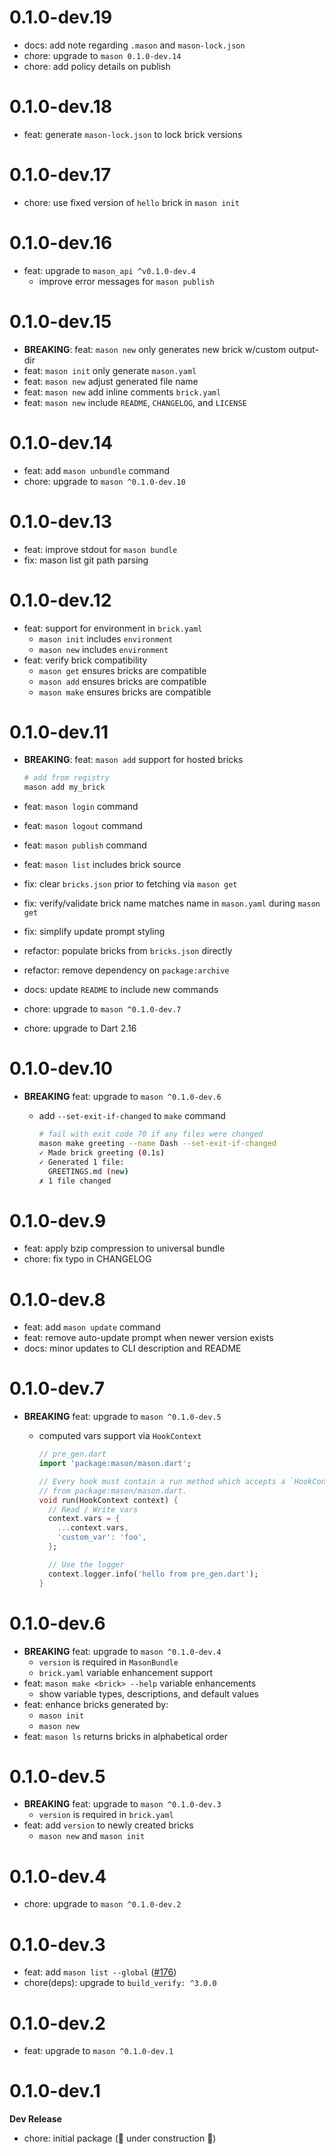 # 0.1.0-dev.19

- docs: add note regarding `.mason` and `mason-lock.json`
- chore: upgrade to `mason 0.1.0-dev.14`
- chore: add policy details on publish

# 0.1.0-dev.18

- feat: generate `mason-lock.json` to lock brick versions

# 0.1.0-dev.17

- chore: use fixed version of `hello` brick in `mason init`

# 0.1.0-dev.16

- feat: upgrade to `mason_api ^v0.1.0-dev.4`
  - improve error messages for `mason publish`

# 0.1.0-dev.15

- **BREAKING**: feat: `mason new` only generates new brick w/custom output-dir
- feat: `mason init` only generate `mason.yaml`
- feat: `mason new` adjust generated file name
- feat: `mason new` add inline comments `brick.yaml`
- feat: `mason new` include `README`, `CHANGELOG`, and `LICENSE`

# 0.1.0-dev.14

- feat: add `mason unbundle` command
- chore: upgrade to `mason ^0.1.0-dev.10`

# 0.1.0-dev.13

- feat: improve stdout for `mason bundle`
- fix: mason list git path parsing

# 0.1.0-dev.12

- feat: support for environment in `brick.yaml`
  - `mason init` includes `environment`
  - `mason new` includes `environment`
- feat: verify brick compatibility
  - `mason get` ensures bricks are compatible
  - `mason add` ensures bricks are compatible
  - `mason make` ensures bricks are compatible

# 0.1.0-dev.11

- **BREAKING**: feat: `mason add` support for hosted bricks

  ```sh
  # add from registry
  mason add my_brick
  ```

- feat: `mason login` command
- feat: `mason logout` command
- feat: `mason publish` command
- feat: `mason list` includes brick source
- fix: clear `bricks.json` prior to fetching via `mason get`
- fix: verify/validate brick name matches name in `mason.yaml` during `mason get`
- fix: simplify update prompt styling
- refactor: populate bricks from `bricks.json` directly
- refactor: remove dependency on `package:archive`
- docs: update `README` to include new commands
- chore: upgrade to `mason ^0.1.0-dev.7`
- chore: upgrade to Dart 2.16

# 0.1.0-dev.10

- **BREAKING** feat: upgrade to `mason ^0.1.0-dev.6`

  - add `--set-exit-if-changed` to `make` command

    ```sh
    # fail with exit code 70 if any files were changed
    mason make greeting --name Dash --set-exit-if-changed
    ✓ Made brick greeting (0.1s)
    ✓ Generated 1 file:
      GREETINGS.md (new)
    ✗ 1 file changed
    ```

# 0.1.0-dev.9

- feat: apply bzip compression to universal bundle
- chore: fix typo in CHANGELOG

# 0.1.0-dev.8

- feat: add `mason update` command
- feat: remove auto-update prompt when newer version exists
- docs: minor updates to CLI description and README

# 0.1.0-dev.7

- **BREAKING** feat: upgrade to `mason ^0.1.0-dev.5`

  - computed vars support via `HookContext`

    ```dart
    // pre_gen.dart
    import 'package:mason/mason.dart';

    // Every hook must contain a run method which accepts a `HookContext`
    // from package:mason/mason.dart.
    void run(HookContext context) {
      // Read / Write vars
      context.vars = {
        ...context.vars,
        'custom_var': 'foo',
      };

      // Use the logger
      context.logger.info('hello from pre_gen.dart');
    }
    ```

# 0.1.0-dev.6

- **BREAKING** feat: upgrade to `mason ^0.1.0-dev.4`
  - `version` is required in `MasonBundle`
  - `brick.yaml` variable enhancement support
- feat: `mason make <brick> --help` variable enhancements
  - show variable types, descriptions, and default values
- feat: enhance bricks generated by:
  - `mason init`
  - `mason new`
- feat: `mason ls` returns bricks in alphabetical order

# 0.1.0-dev.5

- **BREAKING** feat: upgrade to `mason ^0.1.0-dev.3`
  - `version` is required in `brick.yaml`
- feat: add `version` to newly created bricks
  - `mason new` and `mason init`

# 0.1.0-dev.4

- chore: upgrade to `mason ^0.1.0-dev.2`

# 0.1.0-dev.3

- feat: add `mason list --global` ([#176](https://github.com/felangel/mason/pull/176))
- chore(deps): upgrade to `build_verify: ^3.0.0`

# 0.1.0-dev.2

- feat: upgrade to `mason ^0.1.0-dev.1`

# 0.1.0-dev.1

**Dev Release**

- chore: initial package (🚧 under construction 🚧)

